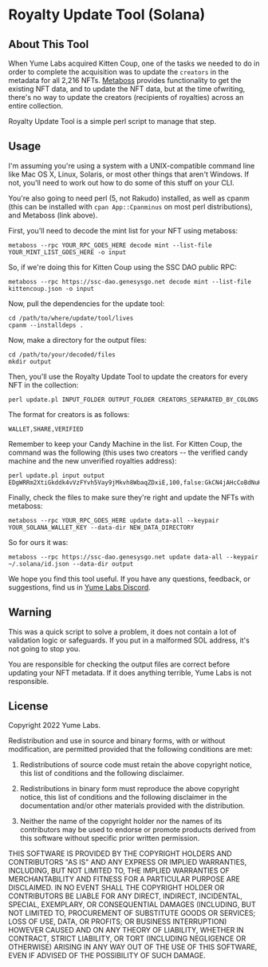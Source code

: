 # Royalty Update Tool (Solana)

## About This Tool

When Yume Labs acquired Kitten Coup, one of the tasks we needed to do in order 
to complete the acquisition was to update the `creators` in the metadata for all 
2,216 NFTs. [Metaboss](https://metaboss.rs/) provides functionality to get the
existing NFT data, and to update the NFT data, but at the time ofwriting, there's 
no way to update the creators (recipients of royalties) across an entire 
collection.

Royalty Update Tool is a simple perl script to manage that step.

## Usage

I'm assuming you're using a system with a UNIX-compatible command line like Mac
OS X, Linux, Solaris, or most other things that aren't Windows. If not, you'll
need to work out how to do some of this stuff on your CLI.

You're also going to need perl (5, not Rakudo) installed, as well as cpanm (this
can be installed with `cpan App::Cpanminus` on most perl distributions), and
Metaboss (link above).

First, you'll need to decode the mint list for your NFT using metaboss:

```
metaboss --rpc YOUR_RPC_GOES_HERE decode mint --list-file YOUR_MINT_LIST_GOES_HERE -o input
```

So, if we're doing this for Kitten Coup using the SSC DAO public RPC:

```
metaboss --rpc https://ssc-dao.genesysgo.net decode mint --list-file kittencoup.json -o input
```

Now, pull the dependencies for the update tool:

```
cd /path/to/where/update/tool/lives
cpanm --installdeps .
```
Now, make a directory for the output files:

```
cd /path/to/your/decoded/files
mkdir output
```

Then, you'll use the Royalty Update Tool to update the creators for every NFT in 
the collection:

```
perl update.pl INPUT_FOLDER OUTPUT_FOLDER CREATORS_SEPARATED_BY_COLONS
```

The format for creators is as follows:

```
WALLET,SHARE,VERIFIED
```

Remember to keep your Candy Machine in the list. For Kitten Coup, the command
was the following (this uses two creators -- the verified candy machine and the
new unverified royalties address):

```
perl update.pl input output EDgWRRm2XtiGkddk4vVzFYvh5Vay9jMkvh8WbaqZDxiE,100,false:GkCN4jAHcCoBdNuHkmGygdmjasbceyMhzFsy82Hpdq8y,0,true
```

Finally, check the files to make sure they're right and update the NFTs with 
metaboss:

```
metaboss --rpc YOUR_RPC_GOES_HERE update data-all --keypair YOUR_SOLANA_WALLET_KEY --data-dir NEW_DATA_DIRECTORY
```

So for ours it was:

```
metaboss --rpc https://ssc-dao.genesysgo.net update data-all --keypair ~/.solana/id.json --data-dir output
```

We hope you find this tool useful. If you have any questions, feedback, or
suggestions, find us in [Yume Labs Discord](https://discord.gg/yume-labs).

## Warning

This was a quick script to solve a problem, it does not contain a lot of
validation logic or safeguards. If you put in a malformed SOL address, it's not
going to stop you.

You are responsible for checking the output files are correct before updating
your NFT metadata. If it does anything terrible, Yume Labs is not responsible.

## License

Copyright 2022 Yume Labs.

Redistribution and use in source and binary forms, with or without modification,
are permitted provided that the following conditions are met:

1. Redistributions of source code must retain the above copyright notice, this 
list of conditions and the following disclaimer.

2. Redistributions in binary form must reproduce the above copyright notice, 
this list of conditions and the following disclaimer in the documentation and/or
other materials provided with the distribution.

3. Neither the name of the copyright holder nor the names of its contributors 
may be used to endorse or promote products derived from this software without 
specific prior written permission.

THIS SOFTWARE IS PROVIDED BY THE COPYRIGHT HOLDERS AND CONTRIBUTORS "AS IS" AND 
ANY EXPRESS OR IMPLIED WARRANTIES, INCLUDING, BUT NOT LIMITED TO, THE IMPLIED 
WARRANTIES OF MERCHANTABILITY AND FITNESS FOR A PARTICULAR PURPOSE ARE 
DISCLAIMED. IN NO EVENT SHALL THE COPYRIGHT HOLDER OR CONTRIBUTORS BE LIABLE FOR 
ANY DIRECT, INDIRECT, INCIDENTAL, SPECIAL, EXEMPLARY, OR CONSEQUENTIAL DAMAGES 
(INCLUDING, BUT NOT LIMITED TO, PROCUREMENT OF SUBSTITUTE GOODS OR SERVICES; 
LOSS OF USE, DATA, OR PROFITS; OR BUSINESS INTERRUPTION) HOWEVER CAUSED AND ON 
ANY THEORY OF LIABILITY, WHETHER IN CONTRACT, STRICT LIABILITY, OR TORT 
(INCLUDING NEGLIGENCE OR OTHERWISE) ARISING IN ANY WAY OUT OF THE USE OF THIS 
SOFTWARE, EVEN IF ADVISED OF THE POSSIBILITY OF SUCH DAMAGE.
